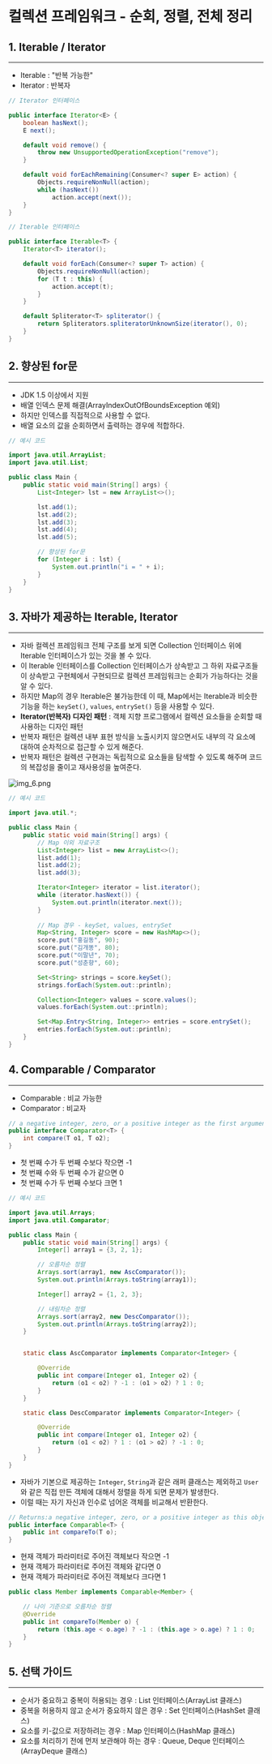 # 컬렉션 프레임워크 - 순회, 정렬, 전체 정리

## 1. Iterable / Iterator

---

- Iterable : "반복 가능한"
- Iterator : 반복자

```java
// Iterator 인터페이스

public interface Iterator<E> {
    boolean hasNext();
    E next();

    default void remove() {
        throw new UnsupportedOperationException("remove");
    }

    default void forEachRemaining(Consumer<? super E> action) {
        Objects.requireNonNull(action);
        while (hasNext())
            action.accept(next());
    }
}
```

```java
// Iterable 인터페이스

public interface Iterable<T> {
    Iterator<T> iterator();

    default void forEach(Consumer<? super T> action) {
        Objects.requireNonNull(action);
        for (T t : this) {
            action.accept(t);
        }
    }

    default Spliterator<T> spliterator() {
        return Spliterators.spliteratorUnknownSize(iterator(), 0);
    }
}
```

## 2. 향상된 for문

---

- JDK 1.5 이상에서 지원
- 배열 인덱스 문제 해결(ArrayIndexOutOfBoundsException 예외)
- 하지만 인덱스를 직접적으로 사용할 수 없다.
- 배열 요소의 값을 순회하면서 출력하는 경우에 적합하다.

```java
// 예시 코드

import java.util.ArrayList;
import java.util.List;

public class Main {
    public static void main(String[] args) {
        List<Integer> lst = new ArrayList<>();

        lst.add(1);
        lst.add(2);
        lst.add(3);
        lst.add(4);
        lst.add(5);

        // 향상된 for문
        for (Integer i : lst) {
            System.out.println("i = " + i);
        }
    }
}
```

## 3. 자바가 제공하는 Iterable, Iterator

---

- 자바 컬렉션 프레임워크 전체 구조를 보게 되면 Collection 인터페이스 위에 Iterable 인터페이스가 있는 것을 볼 수 있다.
- 이 Iterable 인터페이스를 Collection 인터페이스가 상속받고 그 하위 자료구조들이 상속받고 구현체에서 구현되므로 컬렉션 프레임워크는 순회가 가능하다는 것을 알 수 있다.
- 하지만 Map의 경우 Iterable은 불가능한데 이 때, Map에서는 Iterable과 비슷한 기능을 하는 `keySet()`, `values`, `entrySet()` 등을 사용할 수 있다.
- **Iterator(반복자) 디자인 패턴** : 객체 지향 프로그램에서 컬렉션 요소들을 순회할 때 사용하는 디자인 패턴
- 반복자 패턴은 컬렉션 내부 표현 방식을 노출시키지 않으면서도 내부의 각 요소에 대하여 순차적으로 접근할 수 있게 해준다.
- 반복자 패턴은 컬렉션 구현과는 독립적으로 요소들을 탐색할 수 있도록 해주며 코드의 복잡성을 줄이고 재사용성을 높여준다.

![img_6.png](img_6.png)

```java
// 예시 코드

import java.util.*;

public class Main {
    public static void main(String[] args) {
        // Map 이외 자료구조
        List<Integer> list = new ArrayList<>();
        list.add(1);
        list.add(2);
        list.add(3);

        Iterator<Integer> iterator = list.iterator();
        while (iterator.hasNext()) {
            System.out.println(iterator.next());
        }
        
        // Map 경우 - keySet, values, entrySet
        Map<String, Integer> score = new HashMap<>();
        score.put("홍길동", 90);
        score.put("김개똥", 80);
        score.put("이말년", 70);
        score.put("성춘향", 60);

        Set<String> strings = score.keySet();
        strings.forEach(System.out::println);

        Collection<Integer> values = score.values();
        values.forEach(System.out::println);

        Set<Map.Entry<String, Integer>> entries = score.entrySet();
        entries.forEach(System.out::println);
    }
}
```

## 4. Comparable / Comparator

---

- Comparable : 비교 가능한
- Comparator : 비교자

```java
// a negative integer, zero, or a positive integer as the first argument is less than, equal to, or greater than the second.
public interface Comparator<T> {
    int compare(T o1, T o2);
}
```

- 첫 번째 수가 두 번째 수보다 작으면 -1
- 첫 번째 수와 두 번째 수가 같으면 0
- 첫 번째 수가 두 번째 수보다 크면 1

```java
// 예시 코드

import java.util.Arrays;
import java.util.Comparator;

public class Main {
    public static void main(String[] args) {
        Integer[] array1 = {3, 2, 1};

        // 오름차순 정렬
        Arrays.sort(array1, new AscComparator());
        System.out.println(Arrays.toString(array1));

        Integer[] array2 = {1, 2, 3};

        // 내림차순 정렬
        Arrays.sort(array2, new DescComparator());
        System.out.println(Arrays.toString(array2));
    }


    static class AscComparator implements Comparator<Integer> {

        @Override
        public int compare(Integer o1, Integer o2) {
            return (o1 < o2) ? -1 : (o1 > o2) ? 1 : 0;
        }
    }

    static class DescComparator implements Comparator<Integer> {

        @Override
        public int compare(Integer o1, Integer o2) {
            return (o1 < o2) ? 1 : (o1 > o2) ? -1 : 0;
        }
    }
}
```

- 자바가 기본으로 제공하는 `Integer`, `String`과 같은 래퍼 클래스는 제외하고 `User`와 같은 직접 만든 객체에 대해서 정렬을 하게 되면 문제가 발생한다.
- 이럴 때는 자기 자신과 인수로 넘어온 객체를 비교해서 반환한다.

```java
// Returns:a negative integer, zero, or a positive integer as this object is less than, equal to, or greater than the specified object.
public interface Comparable<T> {
    public int compareTo(T o);
}
```

- 현재 객체가 파라미터로 주어진 객체보다 작으면 -1
- 현재 객체가 파라미터로 주어진 객체와 같다면 0
- 현재 객체가 파라미터로 주어진 객체보다 크다면 1

```java
public class Member implements Comparable<Member> {

    // 나이 기준으로 오름차순 정렬
    @Override
    public int compareTo(Member o) {
        return (this.age < o.age) ? -1 : (this.age > o.age) ? 1 : 0;
    }
}
```

## 5. 선택 가이드

---

- 순서가 중요하고 중복이 허용되는 경우 : List 인터페이스(ArrayList 클래스)
- 중복을 허용하지 않고 순서가 중요하지 않은 경우 : Set 인터페이스(HashSet 클래스)
- 요소를 키-값으로 저장하려는 경우 : Map 인터페이스(HashMap 클래스)
- 요소를 처리하기 전에 먼저 보관해야 하는 경우 : Queue, Deque 인터페이스(ArrayDeque 클래스)